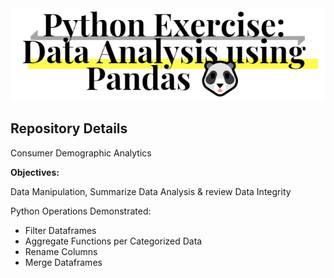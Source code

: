 <div align="center">
<img src="https://github.com/JosefinaAureaAmaro/01_Python_Pandas/blob/master/images/read_me_header_img.PNG">
</div>
<h2> Repository Details </h2>
Consumer Demographic Analytics

<div>
  <p><b> Objectives:</b><p>
  <p> Data Manipulation, Summarize Data Analysis & review Data Integrity </p>

<p> Python Operations Demonstrated: </p>
<ul>
  <li> Filter Dataframes </li>
  <li> Aggregate Functions per Categorized Data </li>
  <li> Rename Columns </li>
  <li> Merge Dataframes </li>
</ul>
</div>
